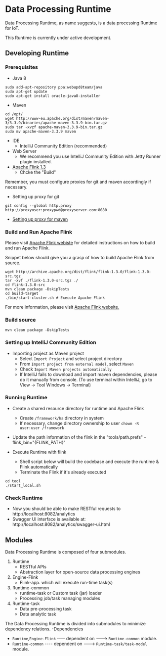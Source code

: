 Data Processing Runtime
================================

Data Processing Runtime, as name suggests, is a data processing Runtime for IoT.
 
This Runtime is currently under active development.

## Developing Runtime ##
### Prerequisites ###
- Java 8
```shell
sudo add-apt-repository ppa:webupd8team/java
sudo apt-get update
sudo apt-get install oracle-java8-installer
```
- Maven
```shell
cd /opt/
wget http://www-eu.apache.org/dist/maven/maven-3/3.3.9/binaries/apache-maven-3.3.9-bin.tar.gz
sudo tar -xvzf apache-maven-3.3.9-bin.tar.gz
sudo mv apache-maven-3.3.9 maven
```
- IDE
  - IntelliJ Community Edition (recommended)
- Web Server
  - We recommend you use IntelliJ Community Edition with Jetty Runner plugin installed.
- [Apache Flink 1.3](https://flink.apache.org)
  - Chcke the "Build"


Remember, you must configure proxies for git and maven accordingly if necessary.

- Setting up proxy for git
```shell
git config --global http.proxy http://proxyuser:proxypwd@proxyserver.com:8080
```
- [Setting up proxy for maven](https://maven.apache.org/guides/mini/guide-proxies.html)


### Build and Run Apache Flink ###
Please visit [Apache Flink webiste](https://flink.apache.org) for detailed instructions on how to build and run Apache Flink.

Snippet below should give you a grasp of how to build Apache Flink from source.
```
wget http://archive.apache.org/dist/flink/flink-1.3.0/flink-1.3.0-src.tgz
tar -xvf ./flink-1.3.0-src.tgz ./
cd flink-1.3.0-src
mvn clean package -DskipTests
cd build-target
./bin/start-cluster.sh # Execute Apache Flink
```
For more information, please visit [Apache Flink website.](https://flink.apache.org)


### Build source ###

```shell
mvn clean package -DskipTests 
```

### Setting up IntelliJ Community Edition ###

- Importing project as Maven project
  - Select `Import Project` and select project directory 
  - From `Import project from external model`, select `Maven`
  - Check `Import Maven projects automatically`
  - If IntelliJ fails to download and import maven dependencies, please do it manually from console.
    (To use terminal within IntelliJ, go to View -> Tool Windows -> Terminal)

### Running Runtime ###

- Create a shared resource directory for runtime and Apache Flink
  - Create `/framework/ha` directory in system
  - If necessary, change directory ownership to user
  `chown -R user:user /framework`

- Update the path information of the flink in the "tools/path.prefs"
  -flink_bin="{FLINK_PATH}"
     
- Execute Runtime with flink
  - Shell script below will build the codebase and execute the runtime & Flink automatically
  - Terminate the Flink if it's already executed
```shell
cd tool
./start_local.sh
```

### Check Runtime ###

- Now you should be able to make RESTful requests to http://localhost:8082/analytics
- Swagger UI interface is available at: http://localhost:8082/analytics/swagger-ui.html


## Modules ##

Data Processing Runtime is composed of four submodules.
1. Runtime
   - RESTful APIs
   - Abstraction layer for open-source data processing engines
2. Engine-Flink
   - Flink-app. which will execute run-time task(s) 
3. Runtime-common
   - runtime-task or Custom task (jar) loader
   - Processing job/task managing modules
4. Runtime-task
   - Data pre-processing task
   - Data analytic task

The Data Processing Runtime is divided into submodules to minimize dependency relations.
 -Dependencies
  - `Runtime`,`Engine-Flink` ---- dependent on ---> `Runtime-common` module.
  - `Runtime-common`         ---- dependent on ---> `Runtime-task/task-model` module.


